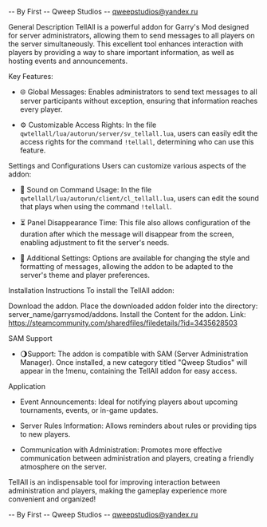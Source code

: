 -- By First
-- Qweep Studios
-- qweepstudios@yandex.ru

General Description
TellAll is a powerful addon for Garry's Mod designed for server administrators, allowing them to send messages to all players on the server simultaneously. This excellent tool enhances interaction with players by providing a way to share important information, as well as hosting events and announcements.



Key Features:
- 🌐 Global Messages: Enables administrators to send text messages to all server participants without exception, ensuring that information reaches every player.

- ⚙️ Customizable Access Rights: In the file `qwtellall/lua/autorun/server/sv_tellall.lua`, users can easily edit the access rights for the command `!tellall`, determining who can use this feature.



Settings and Configurations
Users can customize various aspects of the addon:



- 🎵 Sound on Command Usage: In the file `qwtellall/lua/autorun/client/cl_tellall.lua`, users can edit the sound that plays when using the command `!tellall`.

- ⏳ Panel Disappearance Time: This file also allows configuration of the duration after which the message will disappear from the screen, enabling adjustment to fit the server's needs.

- 🌈 Additional Settings: Options are available for changing the style and formatting of messages, allowing the addon to be adapted to the server's theme and player preferences.



Installation Instructions
To install the TellAll addon:

Download the addon.
Place the downloaded addon folder into the directory: server_name/garrysmod/addons.
Install the Content for the addon. Link: https://steamcommunity.com/sharedfiles/filedetails/?id=3435628503


SAM Support
- 🌖Support: The addon is compatible with SAM (Server Administration Manager). Once installed, a new category titled "Qweep Studios" will appear in the !menu, containing the TellAll addon for easy access.



Application
- Event Announcements: Ideal for notifying players about upcoming tournaments, events, or in-game updates.

- Server Rules Information: Allows reminders about rules or providing tips to new players.

- Communication with Administration: Promotes more effective communication between administration and players, creating a friendly atmosphere on the server.



TellAll is an indispensable tool for improving interaction between administration and players, making the gameplay experience more convenient and organized!

-- By First
-- Qweep Studios
-- qweepstudios@yandex.ru
